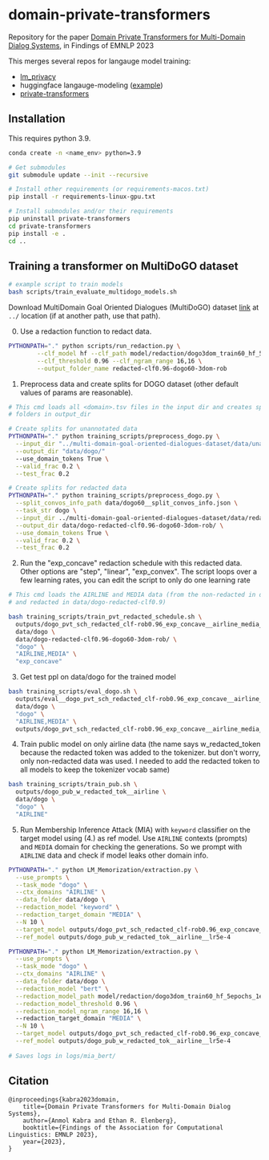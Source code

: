 # domain-private-transformers
Repository for the paper [Domain Private Transformers for Multi-Domain Dialog Systems](https://arxiv.org/abs/2305.14208), in Findings of EMNLP 2023

This merges several repos for langauge model training:
- [lm_privacy](https://github.com/wyshi/lm_privacy)
- huggingface langauge-modeling ([example](https://github.com/huggingface/transformers/blob/main/examples/pytorch/language-modeling/run_clm_no_trainer.py))
- [private-transformers](https://github.com/lxuechen/private-transformers)

## Installation

This requires python 3.9.
```bash
conda create -n <name_env> python=3.9

# Get submodules
git submodule update --init --recursive

# Install other requirements (or requirements-macos.txt)
pip install -r requirements-linux-gpu.txt

# Install submodules and/or their requirements
pip uninstall private-transformers
cd private-transformers
pip install -e .
cd ..
```

## Training a transformer on MultiDoGO dataset

```bash
# example script to train models
bash scripts/train_evaluate_multidogo_models.sh
```

Download MultiDomain Goal Oriented Dialogues (MultiDoGO) dataset [link](https://github.com/awslabs/multi-domain-goal-oriented-dialogues-dataset/)
at `../` location (if at another path, use that path).

0. Use a redaction function to redact data.
```bash
PYTHONPATH="." python scripts/run_redaction.py \
        --clf_model hf --clf_path model/redaction/dogo3dom_train60_hf_5epochs_1e-5_best.pt \
        --clf_threshold 0.96 --clf_ngram_range 16,16 \
        --output_folder_name redacted-clf0.96-dogo60-3dom-rob
```

1. Preprocess data and create splits for DOGO dataset (other default values of 
params are reasonable).

```bash
# This cmd loads all <domain>.tsv files in the input dir and creates split 
# folders in output_dir

# Create splits for unannotated data
PYTHONPATH="." python training_scripts/preprocess_dogo.py \
  --input_dir "../multi-domain-goal-oriented-dialogues-dataset/data/unannotated" \
  --output_dir "data/dogo/"
  --use_domain_tokens True \
  --valid_frac 0.2 \
  --test_frac 0.2

# Create splits for redacted data
PYTHONPATH="." python training_scripts/preprocess_dogo.py \
  --split_convos_info_path data/dogo60__split_convos_info.json \
  --task_str dogo \
  --input_dir ../multi-domain-goal-oriented-dialogues-dataset/data/redacted-clf0.96-dogo60-3dom-rob \
  --output_dir data/dogo-redacted-clf0.96-dogo60-3dom-rob/ \
  --use_domain_tokens True \
  --valid_frac 0.2 \
  --test_frac 0.2

```

2. Run the "exp_concave" redaction schedule with this redacted data. Other 
   options are "step", "linear", "exp_convex". The script loops over a few 
   learning rates, you can edit the script to only do one learning rate

```bash
# This cmd loads the AIRLINE and MEDIA data (from the non-redacted in data/dogo 
# and redacted in data/dogo-redacted-clf0.9)

bash training_scripts/train_pvt_redacted_schedule.sh \ 
  outputs/dogo_pvt_sch_redacted_clf-rob0.96_exp_concave__airline_media__eps8 \ 
  data/dogo \
  data/dogo-redacted-clf0.96-dogo60-3dom-rob/ \
  "dogo" \
  "AIRLINE,MEDIA" \
  "exp_concave"
```

3. Get test ppl on data/dogo for the trained model
```bash
bash training_scripts/eval_dogo.sh \
  outputs/eval__dogo_pvt_sch_redacted_clf-rob0.96_exp_concave__airline_media__eps8__lr5e-5 \
  data/dogo \
  "dogo" \
  "AIRLINE,MEDIA" \
  outputs/dogo_pvt_sch_redacted_clf-rob0.96_exp_concave__airline_media__eps8__lr5e-5
```

4. Train public model on only airline data (the name says 
   w_redacted_token because the redacted token was added to the tokenizer. but 
   don't worry, only non-redacted data was used. I needed to add the redacted 
   token to all models to keep the tokenizer vocab same)

```bash
bash training_scripts/train_pub.sh \ 
  outputs/dogo_pub_w_redacted_tok__airline \
  data/dogo \
  "dogo" \
  "AIRLINE"
```

5. Run Membership Inference Attack (MIA) with `keyword` classifier 
   on the target model using (4.) as ref model. Use `AIRLINE` contexts 
   (prompts) and `MEDIA` domain for checking the generations. So we prompt 
   with `AIRLINE` data and check if model leaks other domain info.

```bash
PYTHONPATH="." python LM_Memorization/extraction.py \
  --use_prompts \
  --task_mode "dogo" \
  --ctx_domains "AIRLINE" \
  --data_folder data/dogo \
  --redaction_model "keyword" \
  --redaction_target_domain "MEDIA" \
  --N 10 \
  --target_model outputs/dogo_pvt_sch_redacted_clf-rob0.96_exp_concave__airline_media__eps8__lr5e-5 \
  --ref_model outputs/dogo_pub_w_redacted_tok__airline__lr5e-4

PYTHONPATH="." python LM_Memorization/extraction.py \
  --use_prompts \
  --task_mode "dogo" \
  --ctx_domains "AIRLINE" \
  --data_folder data/dogo \
  --redaction_model "bert" \
  --redaction_model_path model/redaction/dogo3dom_train60_hf_5epochs_1e-5_best.pt \
  --redaction_model_threshold 0.96 \
  --redaction_model_ngram_range 16,16 \      
  --redaction_target_domain "MEDIA" \
  --N 10 \
  --target_model outputs/dogo_pvt_sch_redacted_clf-rob0.96_exp_concave__airline_media__eps8__lr5e-5 \
  --ref_model outputs/dogo_pub_w_redacted_tok__airline__lr5e-4
  
# Saves logs in logs/mia_bert/
```

## Citation
```
@inproceedings{kabra2023domain,
    title={Domain Private Transformers for Multi-Domain Dialog Systems}, 
    author={Anmol Kabra and Ethan R. Elenberg},
    booktitle={Findings of the Association for Computational Linguistics: EMNLP 2023},
    year={2023},
}
```
